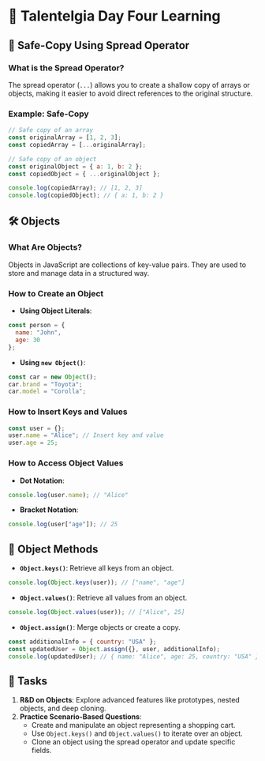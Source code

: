 
# 🌟 Talentelgia Day Four Learning

## 🧩 Safe-Copy Using Spread Operator
### What is the Spread Operator?
The spread operator (`...`) allows you to create a shallow copy of arrays or objects, making it easier to avoid direct references to the original structure.

### Example: Safe-Copy
```javascript
// Safe copy of an array
const originalArray = [1, 2, 3];
const copiedArray = [...originalArray];

// Safe copy of an object
const originalObject = { a: 1, b: 2 };
const copiedObject = { ...originalObject };

console.log(copiedArray); // [1, 2, 3]
console.log(copiedObject); // { a: 1, b: 2 }
```

## 🛠️ Objects
### What Are Objects?
Objects in JavaScript are collections of key-value pairs. They are used to store and manage data in a structured way.

### How to Create an Object
- **Using Object Literals**:
```javascript
const person = {
  name: "John",
  age: 30
};
```
- **Using `new Object()`**:
```javascript
const car = new Object();
car.brand = "Toyota";
car.model = "Corolla";
```

### How to Insert Keys and Values
```javascript
const user = {};
user.name = "Alice"; // Insert key and value
user.age = 25;
```

### How to Access Object Values
- **Dot Notation**:
```javascript
console.log(user.name); // "Alice"
```
- **Bracket Notation**:
```javascript
console.log(user["age"]); // 25
```

## 🔑 Object Methods
- **`Object.keys()`**: Retrieve all keys from an object.
```javascript
console.log(Object.keys(user)); // ["name", "age"]
```
- **`Object.values()`**: Retrieve all values from an object.
```javascript
console.log(Object.values(user)); // ["Alice", 25]
```
- **`Object.assign()`**: Merge objects or create a copy.
```javascript
const additionalInfo = { country: "USA" };
const updatedUser = Object.assign({}, user, additionalInfo);
console.log(updatedUser); // { name: "Alice", age: 25, country: "USA" }
```

## 🧩 Tasks
1. **R&D on Objects**: Explore advanced features like prototypes, nested objects, and deep cloning.
2. **Practice Scenario-Based Questions**:
   - Create and manipulate an object representing a shopping cart.
   - Use `Object.keys()` and `Object.values()` to iterate over an object.
   - Clone an object using the spread operator and update specific fields.
